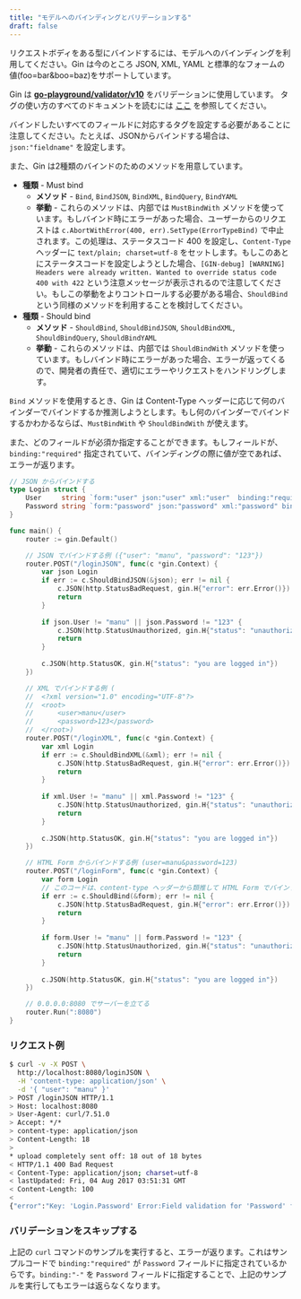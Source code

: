 ```yaml
---
title: "モデルへのバインディングとバリデーションする"
draft: false
---
```


リクエストボディをある型にバインドするには、モデルへのバインディングを利用してください。Gin は今のところ JSON, XML, YAML と標準的なフォームの値(foo=bar&boo=baz)をサポートしています。

Gin は [**go-playground/validator/v10**](https://github.com/go-playground/validator) をバリデーションに使用しています。 タグの使い方のすべてのドキュメントを読むには [ここ](https://pkg.go.dev/github.com/go-playground/validator/v10#hdr-Baked_In_Validators_and_Tags) を参照してください。

バインドしたいすべてのフィールドに対応するタグを設定する必要があることに注意してください。たとえば、JSONからバインドする場合は、`json:"fieldname"` を設定します。

また、Gin は2種類のバインドのためのメソッドを用意しています。
- **種類** - Must bind
  - **メソッド** - `Bind`, `BindJSON`, `BindXML`, `BindQuery`, `BindYAML`
  - **挙動** - これらのメソッドは、内部では `MustBindWith` メソッドを使っています。もしバインド時にエラーがあった場合、ユーザーからのリクエストは `c.AbortWithError(400, err).SetType(ErrorTypeBind)` で中止されます。この処理は、ステータスコード 400 を設定し、`Content-Type` ヘッダーに `text/plain; charset=utf-8` をセットします。もしこのあとにステータスコードを設定しようとした場合、`[GIN-debug] [WARNING] Headers were already written. Wanted to override status code 400 with 422` という注意メッセージが表示されるので注意してください。もしこの挙動をよりコントロールする必要がある場合、`ShouldBind` という同様のメソッドを利用することを検討してください。
- **種類** - Should bind
  - **メソッド** - `ShouldBind`, `ShouldBindJSON`, `ShouldBindXML`, `ShouldBindQuery`, `ShouldBindYAML`
  - **挙動** - これらのメソッドは、内部では `ShouldBindWith` メソッドを使っています。もしバインド時にエラーがあった場合、エラーが返ってくるので、開発者の責任で、適切にエラーやリクエストをハンドリングします。

`Bind` メソッドを使用するとき、Gin は Content-Type ヘッダーに応じて何のバインダーでバインドするか推測しようとします。もし何のバインダーでバインドするかわかるならば、`MustBindWith` や `ShouldBindWith` が使えます。

また、どのフィールドが必須か指定することができます。もしフィールドが、`binding:"required"` 指定されていて、バインディングの際に値が空であれば、エラーが返ります。

```go
// JSON からバインドする
type Login struct {
	User     string `form:"user" json:"user" xml:"user"  binding:"required"`
	Password string `form:"password" json:"password" xml:"password" binding:"required"`
}

func main() {
	router := gin.Default()

	// JSON でバインドする例 ({"user": "manu", "password": "123"})
	router.POST("/loginJSON", func(c *gin.Context) {
		var json Login
		if err := c.ShouldBindJSON(&json); err != nil {
			c.JSON(http.StatusBadRequest, gin.H{"error": err.Error()})
			return
		}
		
		if json.User != "manu" || json.Password != "123" {
			c.JSON(http.StatusUnauthorized, gin.H{"status": "unauthorized"})
			return
		} 
		
		c.JSON(http.StatusOK, gin.H{"status": "you are logged in"})
	})

	// XML でバインドする例 (
	//	<?xml version="1.0" encoding="UTF-8"?>
	//	<root>
	//		<user>manu</user>
	//		<password>123</password>
	//	</root>)
	router.POST("/loginXML", func(c *gin.Context) {
		var xml Login
		if err := c.ShouldBindXML(&xml); err != nil {
			c.JSON(http.StatusBadRequest, gin.H{"error": err.Error()})
			return
		}
		
		if xml.User != "manu" || xml.Password != "123" {
			c.JSON(http.StatusUnauthorized, gin.H{"status": "unauthorized"})
			return
		} 
		
		c.JSON(http.StatusOK, gin.H{"status": "you are logged in"})
	})

	// HTML Form からバインドする例 (user=manu&password=123)
	router.POST("/loginForm", func(c *gin.Context) {
		var form Login
		// このコードは、content-type ヘッダーから類推して HTML Form でバインドする
		if err := c.ShouldBind(&form); err != nil {
			c.JSON(http.StatusBadRequest, gin.H{"error": err.Error()})
			return
		}
		
		if form.User != "manu" || form.Password != "123" {
			c.JSON(http.StatusUnauthorized, gin.H{"status": "unauthorized"})
			return
		} 
		
		c.JSON(http.StatusOK, gin.H{"status": "you are logged in"})
	})

	// 0.0.0.0:8080 でサーバーを立てる
	router.Run(":8080")
}
```

### リクエスト例

```sh
$ curl -v -X POST \
  http://localhost:8080/loginJSON \
  -H 'content-type: application/json' \
  -d '{ "user": "manu" }'
> POST /loginJSON HTTP/1.1
> Host: localhost:8080
> User-Agent: curl/7.51.0
> Accept: */*
> content-type: application/json
> Content-Length: 18
>
* upload completely sent off: 18 out of 18 bytes
< HTTP/1.1 400 Bad Request
< Content-Type: application/json; charset=utf-8
< lastUpdated: Fri, 04 Aug 2017 03:51:31 GMT
< Content-Length: 100
<
{"error":"Key: 'Login.Password' Error:Field validation for 'Password' failed on the 'required' tag"}
```

### バリデーションをスキップする

上記の `curl` コマンドのサンプルを実行すると、エラーが返ります。これはサンプルコードで `binding:"required"` が `Password` フィールドに指定されているからです。`binding:"-"` を `Password` フィールドに指定することで、上記のサンプルを実行してもエラーは返らなくなります。
